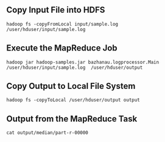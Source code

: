 ## Copy Input File into HDFS
	
	hadoop fs -copyFromLocal input/sample.log /user/hduser/input/sample.log

## Execute the MapReduce Job
	
	hadoop jar hadoop-samples.jar bazhanau.logprocessor.Main /user/hduser/input/sample.log  /user/hduser/output
  
## Copy Output to Local File System  

	hadoop fs -copyToLocal /user/hduser/output output
	
	
## Output from the MapReduce Task
   
    cat output/median/part-r-00000 
   
  
